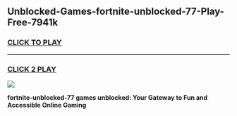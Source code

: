
## Unblocked-Games-fortnite-unblocked-77-Play-Free-7941k
<h3>
<a href="https://premium76.site?title=fortnite-unblocked-77&ref=18A1">CLICK TO PLAY</a></h3>
<hr>

<h3>
<a href="https://premium76.site?title=fortnite-unblocked-77&ref=18A1">CLICK 2 PLAY</a>
  
</h3>

<a href="https://premium76.site?title=fortnite-unblocked-77&ref=18A1"><img src="https://clearcache.store/games.png"></a>


**fortnite-unblocked-77 games unblocked: Your Gateway to Fun and Accessible Online Gaming**
